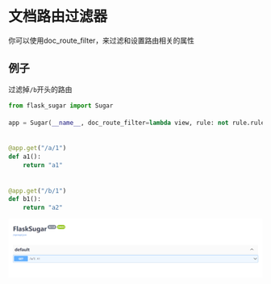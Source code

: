 # 文档路由过滤器

你可以使用doc_route_filter，来过滤和设置路由相关的属性

## 例子

过滤掉`/b`开头的路由

```python
from flask_sugar import Sugar

app = Sugar(__name__, doc_route_filter=lambda view, rule: not rule.rule.startswith("/b"))


@app.get("/a/1")
def a1():
    return "a1"


@app.get("/b/1")
def b1():
    return "a2"
```

![](../img/doc-route-filter.png)